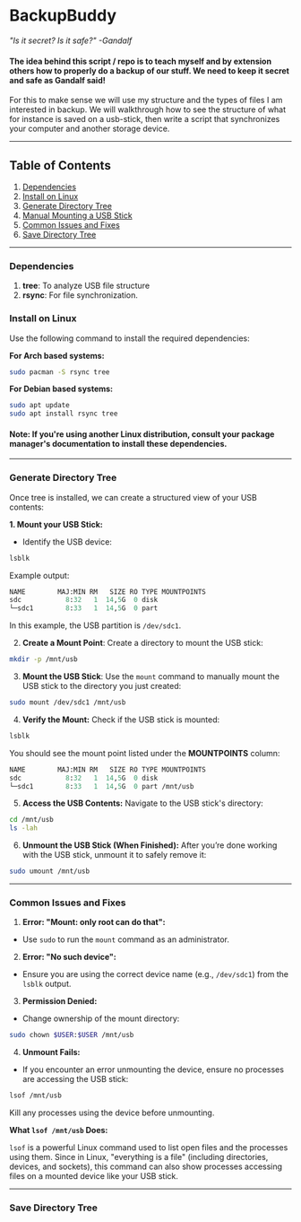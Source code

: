# BackupBuddy

_"Is it secret? Is it safe?" -Gandalf_

#### The idea behind this script / repo is to teach myself and by extension others how to properly do a backup of our stuff. We need to keep it secret and safe as Gandalf said!

For this to make sense we will use my structure and the types of files I am interested in backup. We will walkthrough how to see the structure of what for instance is saved on a usb-stick, then write a script that synchronizes your computer and another storage device.

---

## Table of Contents

1. [Dependencies](#dependencies)
2. [Install on Linux](#install-on-linux)
3. [Generate Directory Tree](#generate-directory-tree)
4. [Manual Mounting a USB Stick](#manual-mounting-a-usb-stick)
5. [Common Issues and Fixes](#common-issues-and-fixes)
6. [Save Directory Tree](#save-directory-tree)

---

### Dependencies

1. **tree**: To analyze USB file structure
2. **rsync**: For file synchronization.

### Install on Linux

Use the following command to install the required dependencies:

**For Arch based systems:**

```bash
sudo pacman -S rsync tree
```

**For Debian based systems:**

```bash
sudo apt update
sudo apt install rsync tree
```

#### Note: If you're using another Linux distribution, consult your package manager's documentation to install these dependencies.

---

### Generate Directory Tree

Once tree is installed, we can create a structured view of your USB contents:

**1. Mount your USB Stick:**

- Identify the USB device:

```bash
lsblk
```

Example output:

```graphql
NAME        MAJ:MIN RM   SIZE RO TYPE MOUNTPOINTS
sdc           8:32   1  14,5G  0 disk
└─sdc1        8:33   1  14,5G  0 part
```

In this example, the USB partition is `/dev/sdc1`.

2. **Create a Mount Point**: Create a directory to mount the USB stick:

```bash
mkdir -p /mnt/usb
```

3. **Mount the USB Stick**: Use the `mount` command to manually mount the USB stick to the directory you just created:

```bash
sudo mount /dev/sdc1 /mnt/usb
```

4. **Verify the Mount:** Check if the USB stick is mounted:

```bash
lsblk
```

You should see the mount point listed under the **MOUNTPOINTS** column:

```graphql
NAME        MAJ:MIN RM   SIZE RO TYPE MOUNTPOINTS
sdc           8:32   1  14,5G  0 disk
└─sdc1        8:33   1  14,5G  0 part /mnt/usb
```

5. **Access the USB Contents:** Navigate to the USB stick's directory:

```bash
cd /mnt/usb
ls -lah
```

6. **Unmount the USB Stick (When Finished):** After you’re done working with the USB stick, unmount it to safely remove it:

```bash
sudo umount /mnt/usb
```

---

### Common Issues and Fixes

1. **Error: "Mount: only root can do that":**

- Use `sudo` to run the `mount` command as an administrator.

2. **Error: "No such device":**

- Ensure you are using the correct device name (e.g., `/dev/sdc1`) from the `lsblk` output.

3. **Permission Denied:**

- Change ownership of the mount directory:

```bash
sudo chown $USER:$USER /mnt/usb
```

4. **Unmount Fails:**

- If you encounter an error unmounting the device, ensure no processes are accessing the USB stick:

```bash
lsof /mnt/usb
```

Kill any processes using the device before unmounting.

**What `lsof /mnt/usb` Does:**

`lsof` is a powerful Linux command used to list open files and the processes using them. Since in Linux, "everything is a file" (including directories, devices, and sockets), this command can also show processes accessing files on a mounted device like your USB stick.

---

### Save Directory Tree
